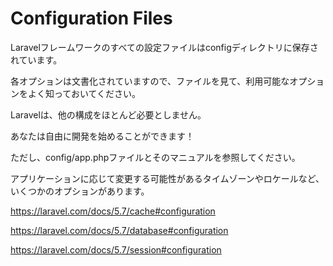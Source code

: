 # Configuration Files

Laravelフレームワークのすべての設定ファイルはconfigディレクトリに保存されています。

各オプションは文書化されていますので、ファイルを見て、利用可能なオプションをよく知っておいてください。

Laravelは、他の構成をほとんど必要としません。

あなたは自由に開発を始めることができます！

ただし、config/app.phpファイルとそのマニュアルを参照してください。

アプリケーションに応じて変更する可能性があるタイムゾーンやロケールなど、いくつかのオプションがあります。

https://laravel.com/docs/5.7/cache#configuration

https://laravel.com/docs/5.7/database#configuration

https://laravel.com/docs/5.7/session#configuration
